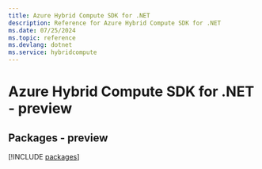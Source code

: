 ```yaml
---
title: Azure Hybrid Compute SDK for .NET
description: Reference for Azure Hybrid Compute SDK for .NET
ms.date: 07/25/2024
ms.topic: reference
ms.devlang: dotnet
ms.service: hybridcompute
---
```

# Azure Hybrid Compute SDK for .NET - preview
## Packages - preview
[!INCLUDE [packages](hybrid-compute-index.md)]
